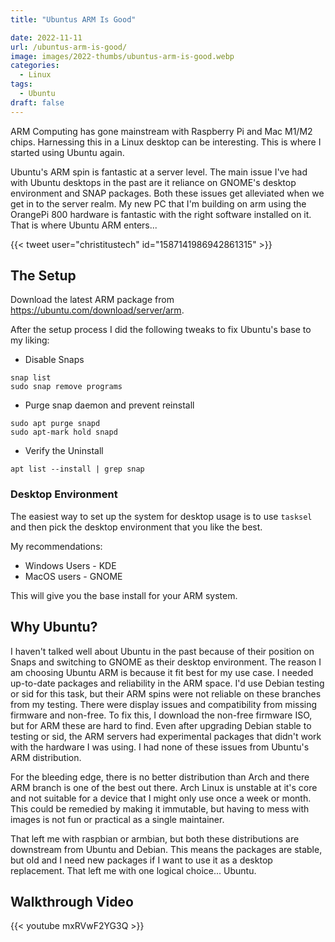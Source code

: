 ```yaml
---
title: "Ubuntus ARM Is Good"

date: 2022-11-11
url: /ubuntus-arm-is-good/
image: images/2022-thumbs/ubuntus-arm-is-good.webp
categories:
  - Linux
tags:
  - Ubuntu
draft: false
---
```

ARM Computing has gone mainstream with Raspberry Pi and Mac M1/M2 chips. Harnessing this in a Linux desktop can be interesting. This is where I started using Ubuntu again. 
<!--more-->

Ubuntu's ARM spin is fantastic at a server level. The main issue I've had with Ubuntu desktops in the past are it reliance on GNOME's desktop environment and SNAP packages. Both these issues get alleviated when we get in to the server realm. My new PC that I'm building on arm using the OrangePi 800 hardware is fantastic with the right software installed on it. That is where Ubuntu ARM enters...

{{< tweet user="christitustech" id="1587141986942861315" >}}


## The Setup

Download the latest ARM package from <https://ubuntu.com/download/server/arm>. 

After the setup process I did the following tweaks to fix Ubuntu's base to my liking:
- Disable Snaps
```
snap list
sudo snap remove programs
```
- Purge snap daemon and prevent reinstall
```
sudo apt purge snapd
sudo apt-mark hold snapd
```
- Verify the Uninstall
```
apt list --install | grep snap
```

### Desktop Environment

The easiest way to set up the system for desktop usage is to use `tasksel` and then pick the desktop environment that you like the best. 

My recommendations:
- Windows Users - KDE
- MacOS users - GNOME

This will give you the base install for your ARM system.

## Why Ubuntu?

I haven't talked well about Ubuntu in the past because of their position on Snaps and switching to GNOME as their desktop environment. The reason I am choosing Ubuntu ARM is because it fit best for my use case. I needed up-to-date packages and reliability in the ARM space. I'd use Debian testing or sid for this task, but their ARM spins were not reliable on these branches from my testing. There were display issues and compatibility from missing firmware and non-free. To fix this, I download the non-free firmware ISO, but for ARM these are hard to find. Even after upgrading Debian stable to testing or sid, the ARM servers had experimental packages that didn't work with the hardware I was using. I had none of these issues from Ubuntu's ARM distribution.

For the bleeding edge, there is no better distribution than Arch and there ARM branch is one of the best out there. Arch Linux is unstable at it's core and not suitable for a device that I might only use once a week or month. This could be remedied by making it immutable, but having to mess with images is not fun or practical as a single maintainer. 

That left me with raspbian or armbian, but both these distributions are downstream from Ubuntu and Debian. This means the packages are stable, but old and I need new packages if I want to use it as a desktop replacement. That left me with one logical choice... Ubuntu.

## Walkthrough Video

{{< youtube mxRVwF2YG3Q >}}
